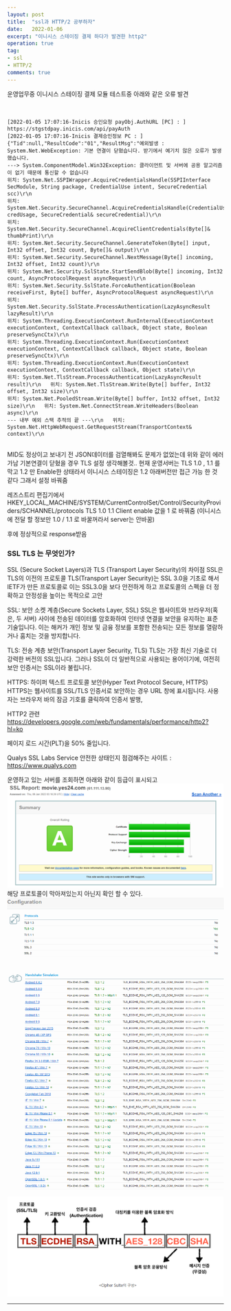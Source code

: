 ```yaml
---
layout: post
title:  "ssl과 HTTP/2 공부하자"
date:   2022-01-06
excerpt: "이니시스 스테이징 결제 하다가 발견한 http2"
operation: true
tag:
- ssl
- HTTP/2
comments: true
---
```


운영업무중 이니시스 스테이징 결제 모듈 테스트중 아래와 같은 오류 발견

<pre><code>

[2022-01-05 17:07:16-Inicis 승인요청 payObj.AuthURL [PC] : ] https://stgstdpay.inicis.com/api/payAuth
[2022-01-05 17:07:16-Inicis 결제승인정보 PC : ] {"Tid":null,"ResultCode":"01","ResultMsg":"예외발생 : System.Net.WebException: 기본 연결이 닫혔습니다. 받기에서 예기치 않은 오류가 발생했습니다. 
---> System.ComponentModel.Win32Exception: 클라이언트 및 서버에 공용 알고리즘이 없기 때문에 통신할 수 없습니다
위치: System.Net.SSPIWrapper.AcquireCredentialsHandle(SSPIInterface SecModule, String package, CredentialUse intent, SecureCredential scc)\r\n 
위치: System.Net.Security.SecureChannel.AcquireCredentialsHandle(CredentialUse credUsage, SecureCredential& secureCredential)\r\n  
위치: System.Net.Security.SecureChannel.AcquireClientCredentials(Byte[]& thumbPrint)\r\n  
위치: System.Net.Security.SecureChannel.GenerateToken(Byte[] input, Int32 offset, Int32 count, Byte[]& output)\r\n  
위치: System.Net.Security.SecureChannel.NextMessage(Byte[] incoming, Int32 offset, Int32 count)\r\n  
위치: System.Net.Security.SslState.StartSendBlob(Byte[] incoming, Int32 count, AsyncProtocolRequest asyncRequest)\r\n  
위치: System.Net.Security.SslState.ForceAuthentication(Boolean receiveFirst, Byte[] buffer, AsyncProtocolRequest asyncRequest)\r\n  
위치: System.Net.Security.SslState.ProcessAuthentication(LazyAsyncResult lazyResult)\r\n  
위치: System.Threading.ExecutionContext.RunInternal(ExecutionContext executionContext, ContextCallback callback, Object state, Boolean preserveSyncCtx)\r\n  
위치: System.Threading.ExecutionContext.Run(ExecutionContext executionContext, ContextCallback callback, Object state, Boolean preserveSyncCtx)\r\n  
위치: System.Threading.ExecutionContext.Run(ExecutionContext executionContext, ContextCallback callback, Object state)\r\n  
위치: System.Net.TlsStream.ProcessAuthentication(LazyAsyncResult result)\r\n   위치: System.Net.TlsStream.Write(Byte[] buffer, Int32 offset, Int32 size)\r\n  
위치: System.Net.PooledStream.Write(Byte[] buffer, Int32 offset, Int32 size)\r\n   위치: System.Net.ConnectStream.WriteHeaders(Boolean async)\r\n  
--- 내부 예외 스택 추적의 끝 ---\r\n   위치: System.Net.HttpWebRequest.GetRequestStream(TransportContext& context)\r\n  

</code></pre>

MID도 정상이고 보내기 전 JSON데이터를 검열해봐도 문제가 없었는데 위와 같이 에러가남
기본연결이 닫혔을 경우 TLS 설정 생각해볼것.. 
현재 운영서버는 TLS 1.0 , 1.1 를 막고 1.2 만 Enable한 상태라서
이니시스 스테이징은 1.2 아래버전만 접근 가능 한 것 같다
그래서 설정 바꿔줌

레즈스트리 편집기에서
HKEY_LOCAL_MACHINE/SYSTEM/CurrentControlSet/Control/SecurityProviders/SCHANNEL/protocols
TLS 1.0 1.1 Client enable 값을 1 로 바꿔줌 (이니시스에 전달 할 정보만 1.0 / 1.1 로 바꿀꺼라서 server는 안바꿈)

후에 정상적으로 response받음



### SSL TLS 는 무엇인가?
SSL (Secure Socket Layers)과 TLS (Transport Layer Security)의 차이점
SSL은 TLS의 이전의 프로토콜
TLS(Transport Layer Security)는 SSL 3.0을 기초로 해서 IETF가 만든 프로토콜로 이는 SSL3.0을 보다 
안전하게 하고 프로토콜의 스펙을 더 정확하고 안정성을 높이는 목적으로 고안

SSL: 보안 소켓 계층(Secure Sockets Layer, SSL)
SSL은 웹사이트와 브라우저(혹은, 두 서버) 사이에 전송된 데이터를 암호화하여 인터넷 연결을 보안을 유지하는 표준 기술입니다. 
이는 해커가 개인 정보 및 금융 정보를 포함한 전송되는 모든 정보를 열람하거나 훔치는 것을 방지합니다.


TLS: 전송 계층 보안(Transport Layer Security, TLS)
TLS는 가장 최신 기술로 더 강력한 버전의 SSL입니다. 그러나 SSL이 더 일반적으로 사용되는 용어이기에, 여전히 보안 인증서는 SSL이라 불립니다. 


HTTPS: 하이퍼 텍스트 프로토콜 보안(Hyper Text Protocol Secure, HTTPS)
HTTPS는 웹사이트를 SSL/TLS 인증서로 보안하는 경우 URL 창에 표시됩니다. 
사용자는 브라우저 바의 잠금 기호를 클릭하여 인증서 발행, 


HTTP2 관련 
https://developers.google.com/web/fundamentals/performance/http2?hl=ko

페이지 로드 시간(PLT)을 50% 줄입니다.




Qualys SSL Labs Service  안전한 상태인지 점검해주는 사이트 : <https://www.qualys.com>

운영하고 있는 서버를 조회하면 아래와 같이 등급이 표시되고
![TLSSSL](/IMG/postImg/sslreportbyQualys.PNG)
해당 프로토콜이 막아져있는지 아닌지 확인 할 수 있다.
![TLSSSL](/IMG/postImg/sslreportbyQualysprotocol.PNG)

![TLSSSL](/IMG/postImg/TLSSSL_SAT.PNG)

![TLSSSL](/IMG/postImg/TLS_통신.PNG)




***
